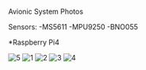 Avionic System Photos

Sensors:
-MS5611
-MPU9250
-BNO055

*Raspberry Pi4



![5](https://user-images.githubusercontent.com/63429097/213719296-b3d93587-7717-4534-ad8a-740d0f726ca4.png)
![1](https://user-images.githubusercontent.com/63429097/213719380-a6ae1aa2-84c0-4c24-8383-da6ec7ff6f71.png)
![2](https://user-images.githubusercontent.com/63429097/213719396-a09db5bb-94d9-41f7-bb04-77b0db569d5c.png)
![3](https://user-images.githubusercontent.com/63429097/213719420-16347a48-8f19-4772-bf10-d8dfab14f2c8.png)
![4](https://user-images.githubusercontent.com/63429097/213719504-38175480-3656-4f07-aae2-074bc492f2bb.png)
